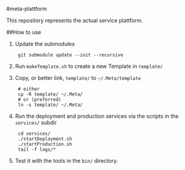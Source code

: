 #meta-plattform

This repository represents the actual service plattform.

##How to use
1. Update the submodules

        git submodule update --init --recursive

2. Run `makeTemplate.sh` to create a new Template in `template/`
3. Copy, or better link, `template/` to `~/.Meta/template`

        # either
        cp -R template/ ~/.Meta/
        # or (preferred)
        ln -s template/ ~/.Meta/

4. Run the deployment and production services via the scripts in the `services/` subdir

        cd services/
        ./startDeployment.sh
        ./startProduction.sh
        tail -f logs/*

5. Test it with the tools in the `bin/` directory.
